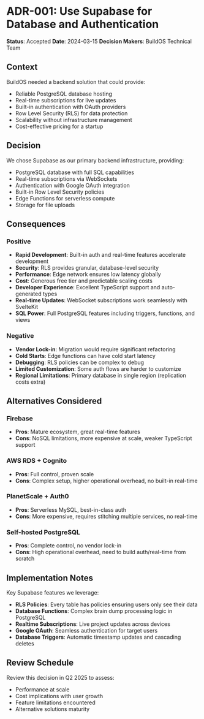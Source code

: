 # ADR-001: Use Supabase for Database and Authentication

**Status**: Accepted
**Date**: 2024-03-15
**Decision Makers**: BuildOS Technical Team

## Context

BuildOS needed a backend solution that could provide:
- Reliable PostgreSQL database hosting
- Real-time subscriptions for live updates
- Built-in authentication with OAuth providers
- Row Level Security (RLS) for data protection
- Scalability without infrastructure management
- Cost-effective pricing for a startup

## Decision

We chose Supabase as our primary backend infrastructure, providing:
- PostgreSQL database with full SQL capabilities
- Real-time subscriptions via WebSockets
- Authentication with Google OAuth integration
- Built-in Row Level Security policies
- Edge Functions for serverless compute
- Storage for file uploads

## Consequences

### Positive
- **Rapid Development**: Built-in auth and real-time features accelerate development
- **Security**: RLS provides granular, database-level security
- **Performance**: Edge network ensures low latency globally
- **Cost**: Generous free tier and predictable scaling costs
- **Developer Experience**: Excellent TypeScript support and auto-generated types
- **Real-time Updates**: WebSocket subscriptions work seamlessly with SvelteKit
- **SQL Power**: Full PostgreSQL features including triggers, functions, and views

### Negative
- **Vendor Lock-in**: Migration would require significant refactoring
- **Cold Starts**: Edge functions can have cold start latency
- **Debugging**: RLS policies can be complex to debug
- **Limited Customization**: Some auth flows are harder to customize
- **Regional Limitations**: Primary database in single region (replication costs extra)

## Alternatives Considered

### Firebase
- **Pros**: Mature ecosystem, great real-time features
- **Cons**: NoSQL limitations, more expensive at scale, weaker TypeScript support

### AWS RDS + Cognito
- **Pros**: Full control, proven scale
- **Cons**: Complex setup, higher operational overhead, no built-in real-time

### PlanetScale + Auth0
- **Pros**: Serverless MySQL, best-in-class auth
- **Cons**: More expensive, requires stitching multiple services, no real-time

### Self-hosted PostgreSQL
- **Pros**: Complete control, no vendor lock-in
- **Cons**: High operational overhead, need to build auth/real-time from scratch

## Implementation Notes

Key Supabase features we leverage:
- **RLS Policies**: Every table has policies ensuring users only see their data
- **Database Functions**: Complex brain dump processing logic in PostgreSQL
- **Realtime Subscriptions**: Live project updates across devices
- **Google OAuth**: Seamless authentication for target users
- **Database Triggers**: Automatic timestamp updates and cascading deletes

## Review Schedule

Review this decision in Q2 2025 to assess:
- Performance at scale
- Cost implications with user growth
- Feature limitations encountered
- Alternative solutions maturity